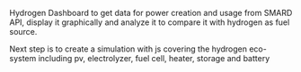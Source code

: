 Hydrogen Dashboard to get data for power creation and usage from SMARD API, display it graphically and analyze it to compare it with hydrogen as fuel source.

Next step is to create a simulation with js covering the hydrogen eco-system including pv, electrolyzer, fuel cell, heater, storage and battery
